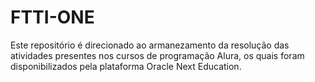# FTTI-ONE

Este repositório é direcionado ao armanezamento da resolução das atividades presentes nos cursos de programação Alura, os quais foram disponibilizados pela plataforma Oracle Next Education.